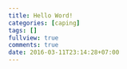 ```yaml
---
title: Hello Word!
categories: [caping]
tags: []
fullview: true
comments: true
date: 2016-03-11T23:14:28+07:00
---
```

